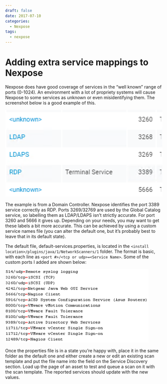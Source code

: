 ```yaml
---
draft: false
date: 2017-07-10
categories:
  - Nexpose
tags:
  - nexpose
---
```

# Adding extra service mappings to Nexpose
Nexpose does have good coverage of services in the “well known” range of ports (0-1024).  An environment with a lot of propriety systems will cause Nexpose to some services as unknown or even misidentifying them.  The screenshot below is a good example of this.

![Image](../media/2017-07-10-001.png)

The example is from a Domain Controller.  Nexpose identifies the port 3389 service correctly as RDP.  Ports 3269/32769 are used by the Global Catalog service, so labelling them as LDAP/LDAPS isn’t strictly accurate.  For port 3260 and 5666 it gives up.  Depending on your needs, you may want to get these labels a bit more accurate.  This can be achieved by using a custom service names file (you can alter the default one, but it’s probably best to leave that in its default state).

The default file, default-services.properties, is located in the `<install location>/plugins/java/1/NetworkScanners/1` folder.  The format is basic, with each line as `<port #>/<tcp or udp>=<Service Name>`.  Some of the custom ports I added are shown below:

![Image](../media/2017-07-10-002.png)

Once the properties file is in a state you’re happy with, place it in the same folder as the default one and either create a new or edit an existing scan template and put the file name into the field on the Service Discovery section.  Load up the page of an asset to test and queue a scan on it with the scan template.  The reported services should update with the new values.
